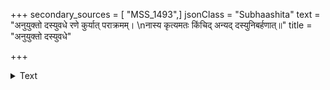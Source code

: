 +++
secondary_sources = [ "MSS_1493",]
jsonClass = "Subhaashita"
text = "अनुयुक्तो दस्युवधे रणे कुर्यात् पराक्रमम्।  \nनास्य कृत्यमतः किंचिद् अन्यद् दस्युनिबर्हणात्॥"
title = "अनुयुक्तो दस्युवधे"

+++

<details><summary>Text</summary>

अनुयुक्तो दस्युवधे रणे कुर्यात् पराक्रमम्।  
नास्य कृत्यमतः किंचिद् अन्यद् दस्युनिबर्हणात्॥
</details>
